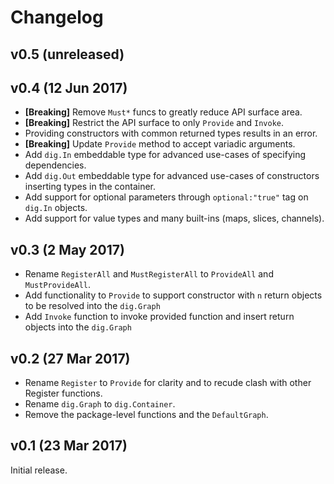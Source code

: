 # Changelog

## v0.5 (unreleased)

## v0.4 (12 Jun 2017)

- **[Breaking]** Remove `Must*` funcs to greatly reduce API surface area.
- **[Breaking]** Restrict the API surface to only `Provide` and `Invoke`.
- Providing constructors with common returned types results in an error.
- **[Breaking]** Update `Provide` method to accept variadic arguments.
- Add `dig.In` embeddable type for advanced use-cases of specifying dependencies.
- Add `dig.Out` embeddable type for advanced use-cases of constructors
  inserting types in the container.
- Add support for optional parameters through `optional:"true"` tag on `dig.In` objects.
- Add support for value types and many built-ins (maps, slices, channels).

## v0.3 (2 May 2017)

- Rename `RegisterAll` and `MustRegisterAll` to `ProvideAll` and
  `MustProvideAll`.
- Add functionality to `Provide` to support constructor with `n` return
  objects to be resolved into the `dig.Graph`
- Add `Invoke` function to invoke provided function and insert return
  objects into the `dig.Graph`

## v0.2 (27 Mar 2017)

- Rename `Register` to `Provide` for clarity and to recude clash with other
  Register functions.
- Rename `dig.Graph` to `dig.Container`.
- Remove the package-level functions and the `DefaultGraph`.

## v0.1 (23 Mar 2017)

Initial release.
